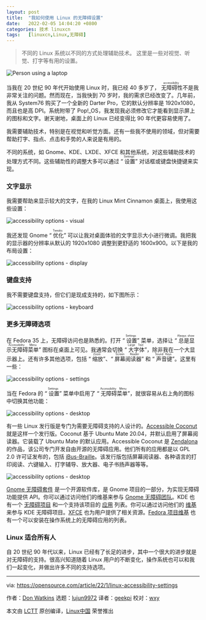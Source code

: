 ```yaml
---
layout: post
title:	"我如何使用 Linux 的无障碍设置"
date:	2022-02-05 14:04:20 +0800 
categories:	技术 linuxcn 
tags:	[linuxcn,Linux,无障碍]
---
```




> 
> 不同的 Linux 系统以不同的方式处理辅助技术。 这里是一些对视觉、听觉、打字等有用的设置。
> 
> 
> 


![](/Asserts/Images//attachment/album/202202/05/140415a3ljitj3zbhulhqk.jpg "Person using a laptop")


当我在 20 世纪 90 年代开始使用 Linux 时，我已经 40 多岁了，<ruby> 无障碍性 <rt>  accessibility </rt></ruby>不是我非常关注的问题。然而现在，当我快到 70 岁时，我的需求已经改变了。几年前，我从 System76 购买了一个全新的 Darter Pro，它的默认分辨率是 1920x1080，而且也是高 DPI。系统附带了 Pop!\_OS，我发现我必须修改它才能看到显示屏上的图标和文字。谢天谢地，桌面上的 Linux 已经变得比 90 年代更容易使用了。


我需要辅助技术，特别是在视觉和听觉方面。还有一些我不使用的领域，但对需要帮助打字、指点、点击和手势的人来说是有用的。


不同的系统，如 Gnome、KDE、LXDE、XFCE 和其他系统，对这些辅助技术的处理方式不同。这些辅助性的调整大多可以通过 “<ruby> 设置 <rt>  Settings </rt></ruby>” 对话框或键盘快捷键来实现。


### 文字显示


我需要帮助来显示较大的文字，在我的 Linux Mint Cinnamon 桌面上，我使用这些设置：


![accessibility options - visual](/Asserts/Images//attachment/album/202202/05/140422x2m41gmkvw4bk473.png "accessibility options - visual")


我还发现 Gnome “<ruby> 优化 <rt>  Tweaks </rt></ruby>” 可以让我对桌面体验的文字显示大小进行微调。我把我的显示器的分辨率从默认的 1920x1080 调整到更舒适的 1600x900。以下是我的布局设置：


![accessibility options - display](/Asserts/Images//attachment/album/202202/05/140422rfopalqhh74ppgjh.png "accessibility options - display")


### 键盘支持


我不需要键盘支持，但它们是现成支持的，如下图所示：


![accessibility options - keyboard](/Asserts/Images//attachment/album/202202/05/140423eg6vv9gn9dmqu0wz.png "accessibility options - keyboard")


### 更多无障碍选项


在 Fedora 35 上，无障碍访问也是熟悉的。打开 “<ruby> 设置 <rt>  Settings </rt></ruby>” 菜单，选择让 “<ruby> 总是显示无障碍菜单 <rt>  Always show Accessibility Menu </rt></ruby>” 图标在桌面上可见。我通常会切换 “<ruby> 大字体 <rt>  Large Text </rt></ruby>”，除非我在一个大显示器上。还有许多其他选项，包括 “<ruby> 缩放 <rt>  Zoom </rt></ruby>”、“<ruby> 屏幕阅读器 <rt>  Screen Reader </rt></ruby>” 和 “<ruby> 声音键 <rt>  Sound Keys </rt></ruby>”。这里有一些：


![accessibility options - settings](/Asserts/Images//attachment/album/202202/05/140423gl8bgymc8bg30hto.png "accessibility options - settings")


当在 Fedora 的 “<ruby> 设置 <rt>  Settings </rt></ruby>” 菜单中启用了 “<ruby> 无障碍菜单 <rt>  Accessibility Menu </rt></ruby>”，就很容易从右上角的图标中切换其他功能：


![accessibility options - desktop](/Asserts/Images//attachment/album/202202/05/140423vk7bwtrtbiskspwb.png "accessibility options - desktop")


有一些 Linux 发行版是专门为需要无障碍支持的人设计的。[Accessible Coconut](https://zendalona.com/accessible-coconut/) 就是这样一个发行版。Coconut 基于 Ubuntu Mate 20.04，并默认启用了屏幕阅读器。它装载了 Ubuntu Mate 的默认应用。Accessible Coconut 是 [Zendalona](https://zendalona.com/) 的作品，该公司专门开发自由开源的无障碍应用。他们所有的应用都是以 GPL 2.0 许可证发布的，包括 [iBus-Braille](https://github.com/zendalona/ibus-braille)。该发行版包括屏幕阅读器、各种语言的打印阅读、六键输入、打字辅导、放大器、电子书扬声器等等。


![accessibility options - desktop](/Asserts/Images//attachment/album/202202/05/140424mtf547525v5v595a.png "accessibility options - desktop")


[Gnome 无障碍套件](https://en.wikipedia.org/wiki/Accessibility_Toolkit) 是一个开源软件库，是 Gnome 项目的一部分，为实现无障碍功能提供 API。你可以通过访问他们的维基来参与 [Gnome 无障碍团队](https://wiki.gnome.org/Accessibility)。KDE 也有一个 [无障碍项目](https://community.kde.org/Accessibility#KDE_Accessibility_Project) 和一个支持该项目的 [应用](https://userbase.kde.org/Applications/Accessibility) 列表。你可以通过访问他们的 [维基](https://community.kde.org/Get_Involved/accessibility) 来参与 KDE 无障碍项目。[XFCE](https://docs.xfce.org/xfce/xfce4-settings/accessibility) 也为用户提供了相关资源。[Fedora 项目维基](https://fedoraproject.org/wiki/Docs/Beats/Accessibility#Using_Fedora.27s_Accessibility_Tools) 也有一个可以安装在操作系统上的无障碍应用的列表。


### Linux 适合所有人


自 20 世纪 90 年代以来，Linux 已经有了长足的进步，其中一个很大的进步就是对无障碍的支持。很高兴知道随着 Linux 用户的不断变化，操作系统也可以和我们一起变化，并做出许多不同的支持选项。




---


via: <https://opensource.com/article/22/1/linux-accessibility-settings>


作者：[Don Watkins](https://opensource.com/users/don-watkins) 选题：[lujun9972](https://github.com/lujun9972) 译者：[geekpi](https://github.com/geekpi) 校对：[wxy](https://github.com/wxy)


本文由 [LCTT](https://github.com/LCTT/TranslateProject) 原创编译，[Linux中国](https://linux.cn/) 荣誉推出
